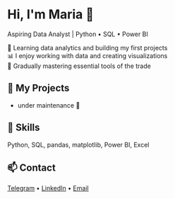 # Hi, I'm Maria 👋  
Aspiring Data Analyst | Python • SQL • Power BI

🎯 Learning data analytics and building my first projects  
📊 I enjoy working with data and creating visualizations  
🚀 Gradually mastering essential tools of the trade

## 💼 My Projects

- under maintenance 🚧

## 🧰 Skills

Python, SQL, pandas, matplotlib, Power BI, Excel

## 📫 Contact

[Telegram](https://t.me/Maria_Kudimova) • [LinkedIn](https://www.linkedin.com/in/maria-kudimova/) • [Email](mailto:kudimova.mm@gmail.com)


<!--
**mkudim/mkudim** is a ✨ _special_ ✨ repository because its `README.md` (this file) appears on your GitHub profile.

Here are some ideas to get you started:

- 🔭 I’m currently working on ...
- 🌱 I’m currently learning ...
- 👯 I’m looking to collaborate on ...
- 🤔 I’m looking for help with ...
- 💬 Ask me about ...
- 📫 How to reach me: ...
- 😄 Pronouns: ...
- ⚡ Fun fact: ...
-->
